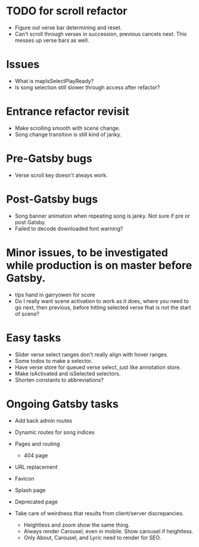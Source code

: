 # TODO for scroll refactor
* Figure out verse bar determining and reset.
* Can't scroll through verses in succession, previous cancels next. This messes up verse bars as well.

# Issues
* What is mapIsSelectPlayReady?
* Is song selection still slower through access after refactor?

# Entrance refactor revisit
* Make scrolling smooth with scene change.
* Song change transition is still kind of janky.

# Pre-Gatsby bugs
* Verse scroll key doesn't always work.

# Post-Gatsby bugs
* Song banner animation when repeating song is janky. Not sure if pre or post Gatsby.
* Failed to decode downloaded font warning?

# Minor issues, to be investigated while production is on master before Gatsby.
* tips hand in garryowen for score
* Do I really want scene activation to work as it does, where you need to go next, then previous, before hitting selected verse that is not the start of scene?

# Easy tasks
* Slider verse select ranges don't really align with hover ranges.
* Some todos to make a selector.
* Have verse store for queued verse select, just like annotation store.
* Make isActivated and isSelected selectors.
* Shorten constants to abbreviations?

# Ongoing Gatsby tasks
* Add back admin routes
* Dynamic routes for song indices
* Pages and routing
    * 404 page
* URL replacement

* Favicon
* Splash page
* Deprecated page
* Take care of weirdness that results from client/server discrepancies.
    * Heightless and zoom show the same thing.
    * Always render Carousel, even in mobile. Show carousel if heightless.
    * Only About, Carousel, and Lyric need to render for SEO.
